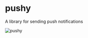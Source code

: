 pushy
=====

A library for sending push notifications

![pushy](http://content.presentermedia.com/files/animsp/00007000/7991/impossible_pushing_heavy_ball_md_wm.gif)
